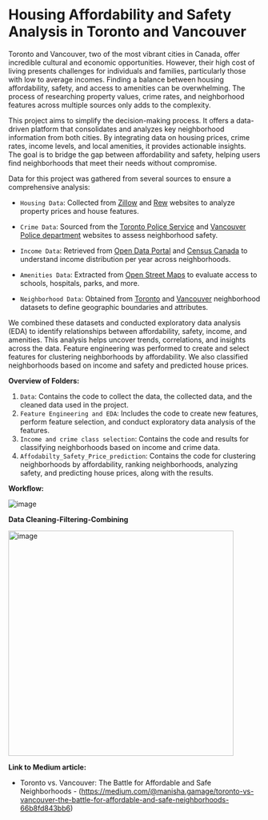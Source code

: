 # Housing Affordability and Safety Analysis in Toronto and Vancouver

Toronto and Vancouver, two of the most vibrant cities in Canada, offer incredible cultural and economic opportunities. However, their high cost of living presents challenges for individuals and families, particularly those with low to average incomes. Finding a balance between housing affordability, safety, and access to amenities can be overwhelming. The process of researching property values, crime rates, and neighborhood features across multiple sources only adds to the complexity.

This project aims to simplify the decision-making process. It offers a data-driven platform that consolidates and analyzes key neighborhood information from both cities. By integrating data on housing prices, crime rates, income levels, and local amenities, it provides actionable insights. The goal is to bridge the gap between affordability and safety, helping users find neighborhoods that meet their needs without compromise.

Data for this project was gathered from several sources to ensure a comprehensive analysis:

* ```Housing Data```: Collected from [Zillow](https://www.zillow.com/) and [Rew](https://www.rew.ca/) websites to analyze property prices and house features.

* ```Crime Data```: Sourced from the [Toronto Police Service](https://data.torontopolice.on.ca/pages/open-data) and [Vancouver Police department](https://geodash.vpd.ca/opendata/) websites to assess neighborhood safety. 

* ```Income Data```: Retrieved from [Open Data Portal](https://open.toronto.ca/dataset/neighbourhood-profiles/) and [Census Canada](https://www12.statcan.gc.ca/census-recensement/2021/dp-pd/prof/details/page.cfm?Lang=E&SearchText=Vancouver&DGUIDlist=2021A00055915022&GENDERlist=1&STATISTIClist=1&HEADERlist=0) to understand income distribution per year across neighborhoods.

* ```Amenities Data```: Extracted from [Open Street Maps](https://download.geofabrik.de/north-america/canada.html) to evaluate access to schools, hospitals, parks, and more.

* ```Neighborhood Data```: Obtained from [Toronto](https://open.toronto.ca/dataset/neighbourhoods/) and [Vancouver](https://opendata.vancouver.ca/explore/dataset/local-area-boundary/export/?disjunctive.name) neighborhood datasets to define geographic boundaries and attributes.

We combined these datasets and conducted exploratory data analysis (EDA) to identify relationships between affordability, safety, income, and amenities. This analysis helps uncover trends, correlations, and insights across the data. Feature engineering was performed to create and select features for clustering neighborhoods by affordability. We also classified neighborhoods based on income and safety and predicted house prices.

**Overview of Folders:**
1. ```Data```: Contains the code to collect the data, the collected data, and the cleaned data used in the project.
2. ```Feature Engineering and EDA```: Includes the code to create new features, perform feature selection, and conduct exploratory data analysis of the features.
3. ```Income and crime class selection```: Contains the code and results for classifying neighborhoods based on income and crime data.  
4. ```Affodabilty_Safety_Price_prediction```: Contains the code for clustering neighborhoods by affordability, ranking neighborhoods, analyzing safety, and predicting house prices, along with the results.  

**Workflow:**

![image](https://github.com/user-attachments/assets/7cf590f4-f2ac-4171-b6d0-5d28f553174d)

**Data Cleaning-Filtering-Combining**

<img width="450" alt="image" src="https://github.com/user-attachments/assets/aef44eee-1de3-4af9-91a3-6a12e3e9df79">

**Link to Medium article:**

* Toronto vs. Vancouver: The Battle for Affordable and Safe Neighborhoods - (https://medium.com/@manisha.gamage/toronto-vs-vancouver-the-battle-for-affordable-and-safe-neighborhoods-66b8fd843bb6)
